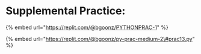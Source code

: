 # Supplemental Practice:

{% embed url="https://replit.com/@bgoonz/PYTHONPRAC-1" %}

{% embed url="https://replit.com/@bgoonz/py-prac-medium-2\#prac13.py" %}



